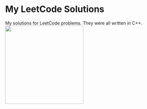 # My LeetCode Solutions

My solutions for LeetCode problems. They were all written in C++.
<img src="https://miro.medium.com/max/1400/1*gBkMCGTAdSk4tu17SCa7RQ.png" height="250px"/> 
